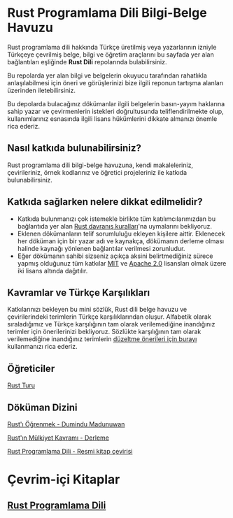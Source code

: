 # Rust Programlama Dili Bilgi-Belge Havuzu

Rust programlama dili hakkında Türkçe üretilmiş veya yazarlarının izniyle Türkçeye çevrilmiş belge, bilgi ve öğretim araçlarını bu sayfada yer alan bağlantıları eşliğinde  **Rust Dili** repolarında bulabilirsiniz.

Bu repolarda yer alan bilgi ve belgelerin okuyucu tarafından rahatlıkla anlaşılabilmesi için öneri ve görüşlerinizi bize ilgili reponun tartışma alanları üzerinden iletebilirsiniz. 

Bu depolarda bulacağınız dökümanlar ilgili belgelerin basın-yayım haklarına sahip yazar ve çevirmenlerin istekleri doğrultusunda teliflendirilmekte olup, kullanımlarınız esnasında ilgili lisans hükümlerini dikkate almanızı önemle rica ederiz.

## Nasıl katkıda bulunabilirsiniz?

Rust programlama dili bilgi-belge havuzuna, kendi makaleleriniz, çevirileriniz, örnek kodlarınız ve öğretici projeleriniz ile katkıda bulunabilirsiniz.

## Katkıda sağlarken nelere dikkat edilmelidir?

- Katkıda bulunmanızı çok istemekle birlikte tüm katılımcılarımızdan bu bağlantıda yer alan [Rust davranış kuralları](https://www.rust-lang.org/policies/code-of-conduct)'na uymalarını bekliyoruz.
- Eklenen dökümanların telif sorumluluğu ekleyen kişilere aittir. Eklenecek her döküman için bir yazar adı ve kaynakça, dökümanın derleme olması halinde kaynağı yönlenen bağlantılar verilmesi zorunludur.
- Eğer dökümanın sahibi sizseniz açıkça aksini belirtmediğiniz sürece yapmış olduğunuz tüm katkılar [MIT](https://github.com/rust-lang/rust-by-example/blob/master/LICENSE-MIT) ve [Apache 2.0](https://github.com/rust-lang/rust-by-example/blob/master/LICENSE-APACHE) lisansları olmak üzere iki lisans altında dağıtılır.

## Kavramlar ve Türkçe Karşılıkları
Katkılarınızı bekleyen bu mini sözlük, Rust dili belge havuzu ve çevirilerindeki terimlerin Türkçe karşılıklarından oluşur. Alfabetik olarak sıraladığımız ve Türkçe karşılığının tam olarak verilemediğine inandığınız terimler için önerilerinizi bekliyoruz. Sözlükte karşılığının tam olarak verilemediğine inandığınız terimlerin [düzeltme önerileri için burayı](https://github.com/RustDili/dokuman/issues/34) kullanmanızı rica ederiz.

## Öğreticiler
[Rust Turu](https://tourofrust.com/00_tr.html)

## Döküman Dizini
 [Rust'ı Öğrenmek - Dumindu Madunuwan](https://github.com/RustDili/Rust-Ogrenmek)
 
 [Rust'ın Mülkiyet Kavramı - Derleme](https://github.com/RustDili/Rust-Mulkiyet-Kavrami)
 
 [Rust Programlama Dili - Resmi kitap çevirisi](https://github.com/RustDili/dokuman/tree/master/ceviriler)
 
 # Çevrim-içi Kitaplar
 ## [Rust Programlama Dili](https://rustdili.github.io/)
